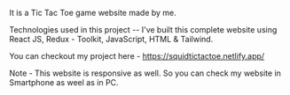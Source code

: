 It is a Tic Tac Toe game website made by me.

Technologies used in this project --
I've built this complete website using React JS, Redux - Toolkit, JavaScript, HTML & Tailwind.

You can checkout my project here - https://squidtictactoe.netlify.app/

Note - This website is responsive as well. So you can check my website in Smartphone as weel as in PC.

